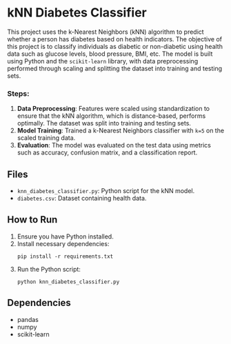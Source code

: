 
# kNN Diabetes Classifier

This project uses the k-Nearest Neighbors (kNN) algorithm to predict whether a person has diabetes based on health indicators. The objective of this project is to classify individuals as diabetic or non-diabetic using health data such as glucose levels, blood pressure, BMI, etc. The model is built using Python and the `scikit-learn` library, with data preprocessing performed through scaling and splitting the dataset into training and testing sets.

### Steps:
1. **Data Preprocessing**: Features were scaled using standardization to ensure that the kNN algorithm, which is distance-based, performs optimally. The dataset was split into training and testing sets.
2. **Model Training**: Trained a k-Nearest Neighbors classifier with `k=5` on the scaled training data.
3. **Evaluation**: The model was evaluated on the test data using metrics such as accuracy, confusion matrix, and a classification report.

## Files
- `knn_diabetes_classifier.py`: Python script for the kNN model.
- `diabetes.csv`: Dataset containing health data.

## How to Run

1. Ensure you have Python installed.
2. Install necessary dependencies:
   ```
   pip install -r requirements.txt
   ```
3. Run the Python script:
   ```
   python knn_diabetes_classifier.py
   ```

## Dependencies
- pandas
- numpy
- scikit-learn








